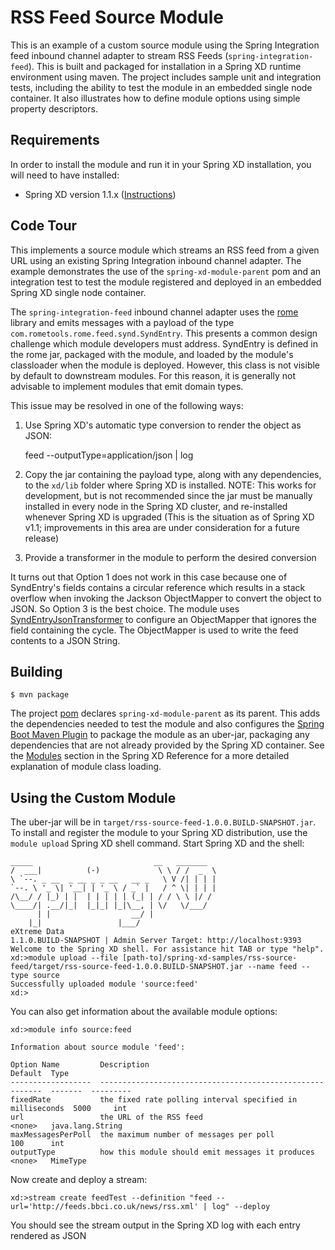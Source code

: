RSS Feed Source Module
=============================

This is an example of a custom source module using the Spring Integration feed inbound channel adapter to stream RSS Feeds (`spring-integration-feed`). This is built and packaged for installation in a Spring XD runtime environment using maven. The project includes sample unit and integration tests, including the ability to test the module in an embedded single node container. It also illustrates how to define module options using simple property descriptors.

## Requirements

In order to install the module and run it in your Spring XD installation, you will need to have installed:

* Spring XD version 1.1.x ([Instructions](http://docs.spring.io/spring-xd/docs/current/reference/html/#getting-started))

## Code Tour

This implements a source module which streams an RSS feed from a given URL using an existing Spring Integration inbound channel adapter. The example demonstrates the use of the `spring-xd-module-parent` pom and an integration test to test the module registered and deployed in an embedded Spring XD single node container.

The `spring-integration-feed` inbound channel adapter uses the [rome][] library and emits messages with a payload of the type `com.rometools.rome.feed.synd.SyndEntry`. This presents a common design challenge which module developers must address. SyndEntry is defined in the rome jar, packaged with the module, and loaded by the module's classloader when the module is deployed. However, this class is not visible by default to downstream modules. For this reason, it is generally not advisable to implement modules that emit domain types. 

This issue may be resolved in one of the following ways:

1) Use Spring XD's automatic type conversion to render the object as JSON:

    feed --outputType=application/json | log

2) Copy the jar containing the payload type, along with any dependencies, to the `xd/lib` folder where Spring XD is installed. NOTE: This works for development, but is not recommended since the jar must be manually installed in every node in the Spring XD cluster, and re-installed whenever Spring XD is upgraded (This is the situation as of Spring XD v1.1; improvements in this area are under consideration for a future release)

3) Provide a transformer in the module to perform the desired conversion

It turns out that Option 1 does not work in this case because one of SyndEntry's fields contains a circular reference which results in a stack overflow when invoking the Jackson ObjectMapper to convert the object to JSON. So Option 3 is the best choice. The module uses [SyndEntryJsonTransformer][] to configure an ObjectMapper that ignores the field containing the cycle. The ObjectMapper is used to write the feed contents to a JSON String.

## Building

	$ mvn package

The project [pom][] declares `spring-xd-module-parent` as its parent. This adds the dependencies needed to test the module and also configures the [Spring Boot Maven Plugin][] to package the module as an uber-jar, packaging any dependencies that are not already provided by the Spring XD container. See the [Modules][] section in the Spring XD Reference for a more detailed explanation of module class loading.

## Using the Custom Module

The uber-jar will be in `target/rss-source-feed-1.0.0.BUILD-SNAPSHOT.jar`. To install and register the module to your Spring XD distribution, use the `module upload` Spring XD shell command. Start Spring XD and the shell:


	_____                           __   _______
	/  ___|          (-)             \ \ / /  _  \
	\ `--. _ __  _ __ _ _ __   __ _   \ V /| | | |
 	`--. \ '_ \| '__| | '_ \ / _` |   / ^ \| | | |
	/\__/ / |_) | |  | | | | | (_| | / / \ \ |/ /
	\____/| .__/|_|  |_|_| |_|\__, | \/   \/___/
    	  | |                  __/ |
      	|_|                 |___/
	eXtreme Data
	1.1.0.BUILD-SNAPSHOT | Admin Server Target: http://localhost:9393
	Welcome to the Spring XD shell. For assistance hit TAB or type "help".
	xd:>module upload --file [path-to]/spring-xd-samples/rss-source-feed/target/rss-source-feed-1.0.0.BUILD-SNAPSHOT.jar --name feed --type source
	Successfully uploaded module 'source:feed'
	xd:>


You can also get information about the available module options:

	xd:>module info source:feed

	Information about source module 'feed':

  	Option Name         Description                                                Default  Type
  	------------------  ---------------------------------------------------------  -------  ---------
  	fixedRate           the fixed rate polling interval specified in milliseconds  5000     int
  	url                 the URL of the RSS feed                                    <none>   java.lang.String
  	maxMessagesPerPoll  the maximum number of messages per poll                    100      int
  	outputType          how this module should emit messages it produces           <none>   MimeType


Now create and deploy a stream:

	xd:>stream create feedTest --definition "feed --url='http://feeds.bbci.co.uk/news/rss.xml' | log" --deploy


You should see the stream output in the Spring XD log with each entry rendered as JSON


[pom]: https://github.com/spring-projects/spring-xd-samples/blob/master/rss-feed-source/pom.xml
[Spring Boot Maven Plugin]: http://docs.spring.io/spring-boot/docs/current/reference/html/build-tool-plugins-maven-plugin.html
[Modules]: http://docs.spring.io/spring-xd/docs/current/reference/html/#modules
[rome]: http://rometools.github.io/rome/
[SyndEntryJsonTransformer]:  https://github.com/spring-projects/spring-xd-samples/blob/master/rss-feed-source/src/main/java/com/acme/SyndEntryJsonTransformer.java
